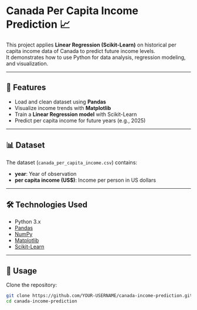 # Canada Per Capita Income Prediction 📈

This project applies **Linear Regression (Scikit-Learn)** on historical per capita income data of Canada to predict future income levels.  
It demonstrates how to use Python for data analysis, regression modeling, and visualization.

---

## 🚀 Features
- Load and clean dataset using **Pandas**
- Visualize income trends with **Matplotlib**
- Train a **Linear Regression model** with Scikit-Learn
- Predict per capita income for future years (e.g., 2025)

---

## 📊 Dataset
The dataset (`canada_per_capita_income.csv`) contains:
- **year**: Year of observation  
- **per capita income (US$)**: Income per person in US dollars  

---

## 🛠️ Technologies Used
- Python 3.x
- [Pandas](https://pandas.pydata.org/)
- [NumPy](https://numpy.org/)
- [Matplotlib](https://matplotlib.org/)
- [Scikit-Learn](https://scikit-learn.org/)

---

## 📌 Usage
Clone the repository:

```bash
git clone https://github.com/YOUR-USERNAME/canada-income-prediction.git
cd canada-income-prediction

